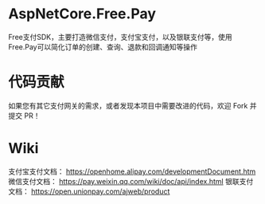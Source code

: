 # AspNetCore.Free.Pay

Free支付SDK，主要打造微信支付，支付宝支付，以及银联支付等，使用Free.Pay可以简化订单的创建、查询、退款和回调通知等操作

# 代码贡献

如果您有其它支付网关的需求，或者发现本项目中需要改进的代码，欢迎 Fork 并提交 PR！

# Wiki

支付宝支付文档：
https://openhome.alipay.com/developmentDocument.htm
微信支付文档：
https://pay.weixin.qq.com/wiki/doc/api/index.html
银联支付文档：
https://open.unionpay.com/ajweb/product
